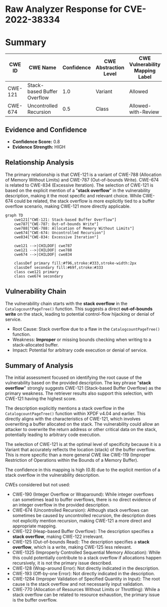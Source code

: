 # Raw Analyzer Response for CVE-2022-38334

# Summary
| CWE ID | CWE Name | Confidence | CWE Abstraction Level | CWE Vulnerability Mapping Label | CWE-Vulnerability Mapping Notes |
|---|---|---|---|---|---|
| CWE-121 | Stack-based Buffer Overflow | 1.0 | Variant | Allowed | Primary CWE |
| CWE-674 | Uncontrolled Recursion | 0.5 | Class | Allowed-with-Review | Secondary CWE |

## Evidence and Confidence

*   **Confidence Score:** 0.8
*   **Evidence Strength:** HIGH

## Relationship Analysis
The primary relationship is that CWE-121 is a variant of CWE-788 (Allocation of Memory Without Limits) and CWE-787 (Out-of-bounds Write). CWE-674 is related to CWE-834 (Excessive Iteration). The selection of CWE-121 is based on the explicit mention of a "**stack overflow**" in the vulnerability description, making it the most specific and relevant choice. While CWE-674 could be related, the stack overflow is more explicitly tied to a buffer overflow scenario, making CWE-121 more directly applicable.

```mermaid
graph TD
    cwe121["CWE-121: Stack-based Buffer Overflow"]
    cwe787["CWE-787: Out-of-bounds Write"]
    cwe788["CWE-788: Allocation of Memory Without Limits"]
    cwe674["CWE-674: Uncontrolled Recursion"]
    cwe834["CWE-834: Excessive Iteration"]

    cwe121 -->|CHILDOF| cwe787
    cwe121 -->|CHILDOF| cwe788
    cwe674 -->|CHILDOF| cwe834

    classDef primary fill:#f96,stroke:#333,stroke-width:2px
    classDef secondary fill:#69f,stroke:#333
    class cwe121 primary
    class cwe674 secondary
```

## Vulnerability Chain
The vulnerability chain starts with the **stack overflow** in the `CatalogcountPageTree()` function. This suggests a direct **out-of-bounds write** on the stack, leading to potential control-flow hijacking or denial of service.
  - Root Cause: Stack overflow due to a flaw in the `CatalogcountPageTree()` function.
  - Weakness: **Improper** or missing bounds checking when writing to a stack-allocated buffer.
  - Impact: Potential for arbitrary code execution or denial of service.

## Summary of Analysis
The initial assessment focused on identifying the root cause of the vulnerability based on the provided description. The key phrase "**stack overflow**" strongly suggests CWE-121 (Stack-based Buffer Overflow) as the primary weakness. The retriever results also support this selection, with CWE-121 having the highest score.

The description explicitly mentions a stack overflow in the `CatalogcountPageTree()` function within XPDF v4.04 and earlier. This directly aligns with the characteristics of CWE-121, which involves overwriting a buffer allocated on the stack. The vulnerability could allow an attacker to overwrite the return address or other critical data on the stack, potentially leading to arbitrary code execution.

The selection of CWE-121 is at the optimal level of specificity because it is a Variant that accurately reflects the location (stack) of the buffer overflow. This is more specific than a more general CWE like CWE-119 (Improper Restriction of Operations within the Bounds of a Memory Buffer).

The confidence in this mapping is high (0.8) due to the explicit mention of a stack overflow in the vulnerability description.

CWEs considered but not used:

*   CWE-190 (Integer Overflow or Wraparound): While integer overflows can sometimes lead to buffer overflows, there is no direct evidence of an integer overflow in the provided description.
*   CWE-674 (Uncontrolled Recursion): Although stack overflows can sometimes be caused by uncontrolled recursion, the description does not explicitly mention recursion, making CWE-121 a more direct and appropriate mapping.
*   CWE-122 (Heap-based Buffer Overflow): The description specifies a **stack overflow**, making CWE-122 irrelevant.
*   CWE-125 (Out-of-bounds Read): The description specifies a **stack overflow**, which is a write, making CWE-125 less relevant.
*   CWE-1325 (Improperly Controlled Sequential Memory Allocation): While this could potentially contribute to a stack overflow if allocations happen recursively, it is not the primary issue described.
*   CWE-128 (Wrap-around Error): Not directly indicated in the description.
*   CWE-193 (Off-by-one Error): Not directly indicated in the description.
*   CWE-1284 (Improper Validation of Specified Quantity in Input): The root cause is the stack overflow and not necessarily input validation.
*   CWE-770 (Allocation of Resources Without Limits or Throttling): While a stack overflow can be related to resource exhaustion, the primary issue is the buffer overflow.